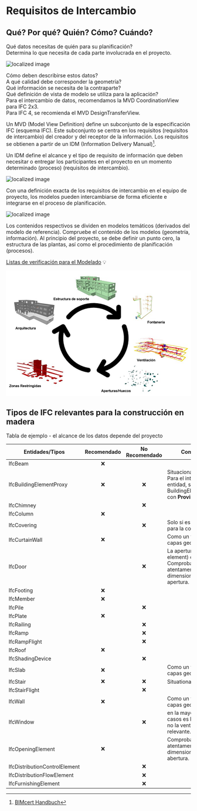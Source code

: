 # Requisitos de Intercambio

## Qué? Por qué? Quién? Cómo? Cuándo?

Qué datos necesitas de quién para su planificación? <br>
Determina lo que necesita de cada parte involucrada en el proyecto.

![localized image](../img/what.jpg)

Cómo deben describirse estos datos? <br>
A qué calidad debe corresponder la geometría? <br>
Qué información se necesita de la contraparte? <br>
Qué definición de vista de modelo se utiliza para la aplicación? <br>
Para el intercambio de datos, recomendamos la MVD CoordinationView para IFC 2x3. <br>
Para IFC 4, se recomienda el MVD DesignTransferView. <br>

Un MVD (Model View Definition) define un subconjunto de la especificación IFC (esquema IFC). Este subconjunto se centra en los requisitos (requisitos de intercambio) del creador y del receptor de la información. Los requisitos se obtienen a partir de un IDM (Information Delivery Manual)[^1].
[^1]: [BIMcert Handbuch](https://bif.bauwesen.tuwien.ac.at/fortbildung/kurse/aktuelle-kurse/bimcert/)

Un IDM define el alcance y el tipo de requisito de información que deben necesitar o entregar los participantes en el proyecto en un momento determinado (proceso) (requisitos de intercambio).

![localized image](../img/how.jpg)

Con una definición exacta de los requisitos de intercambio en el equipo de proyecto, los modelos pueden intercambiarse de forma eficiente e integrarse en el proceso de planificación.

![localized image](../img/why.jpg)

Los contenidos respectivos se dividen en modelos temáticos (derivados del modelo de referencia). Compruebe el contenido de los modelos (geometría, información). Al principio del proyecto, se debe definir un punto cero, la estructura de las plantas, así como el procedimiento de planificación (procesos).

[Listas de verificación para el Modelado](../2.Modellierung/modelling.es.md#ifc-model-setup--cadwork-export) :bulb:

![localized image](../img/es/fachmodelle.png)

## Tipos de IFC relevantes para la construcción en madera

Tabla de ejemplo - el alcance de los datos depende del proyecto

| Entidades/Tipos               | Recomendado | No Recomendado | Comentario                                                                                                                     |
| ----------------------------- | :---------: | :-------------: | --------------------------------------------------------------------------------------------------------------------------- |
| IfcBeam                       |     :x:     |
| IfcBuildingElementProxy       |     :x:     |       :x:       | Situacional <br> Para el intercambio de entidad, se necesita BuildingElementProxy's con **ProvisionForVoid**.|
| IfcChimney                    |             |       :x:       |
| IfcColumn                     |     :x:     |
| IfcCovering                   |             |       :x:       | Solo si es necesario para la construcción  |
| IfcCurtainWall                |     :x:     |                 | Como un volumen (sin capas geometricas) |
| IfcDoor                       |             |       :x:       |       La apertura (opening element) de la puerta. Comprobar atentamente las dimensiones de la apertura. |
| IfcFooting                    |     :x:     |
| IfcMember                     |     :x:     |
| IfcPile                       |             |       :x:       |
| IfcPlate                      |     :x:     |
| IfcRailing                    |             |       :x:       |
| IfcRamp                       |             |       :x:       |
| IfcRampFlight                 |             |       :x:       |
| IfcRoof                       |     :x:     |
| IfcShadingDevice              |             |       :x:       |
| IfcSlab                       |     :x:     |                 | Como un volumen (sin capas geometricas)   |
| IfcStair                      |     :x:     |       :x:       | Situational          |
| IfcStairFlight                |             |       :x:       |
| IfcWall                       |     :x:     |                 | Como un volumen (sin capas geometricas) |
| IfcWindow                     |             |       :x:       | en la mayoría de los casos es la apertura y no la ventana lo que es relevante. |
| IfcOpeningElement             |     :x:     |                 | Comprobar atentamente las dimensiones de la abertura. |
| IfcDistributionControlElement |             |       :x:       |
| IfcDistributionFlowElement    |             |       :x:       |
| IfcFurnishingElement          |             |       :x:       |